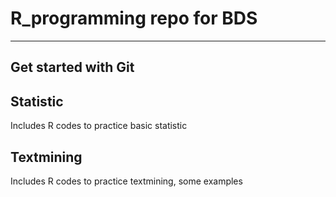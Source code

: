 # R_programming repo for BDS
-----------------------------
## Get started with Git

## Statistic
 Includes R codes to practice basic statistic

## Textmining
 Includes R codes to practice textmining, some examples
